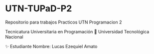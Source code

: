 # UTN-TUPaD-P2

Repositorio para trabajos Practicos UTN Programacion 2

Tecnicatura Universitaria en Programación
📍 Universidad Tecnológica Nacional

✨ Estudiante
Nombre: Lucas Ezequiel Amato



